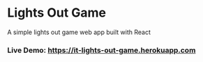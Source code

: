 # Lights Out Game

 A simple lights out game web app built with React

### Live Demo: https://it-lights-out-game.herokuapp.com
